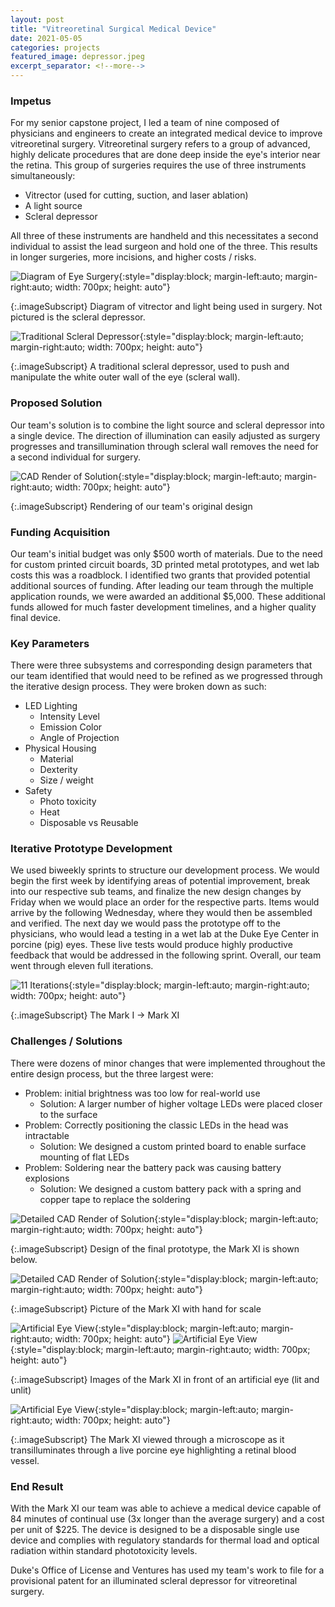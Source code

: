 ```yaml
---
layout: post
title: "Vitreoretinal Surgical Medical Device"
date: 2021-05-05
categories: projects
featured_image: depressor.jpeg
excerpt_separator: <!--more-->
---
```

### Impetus

For my senior capstone project, I led a team of nine composed of physicians and engineers to create an integrated medical device to improve vitreoretinal surgery. Vitreoretinal surgery refers to a group of advanced, highly delicate procedures that are done deep inside the eye's interior near the retina. This group of surgeries requires the use of three instruments simultaneously:

- Vitrector (used for cutting, suction, and laser ablation)
- A light source
- Scleral depressor

All three of these instruments are handheld and this necessitates a second individual to assist the lead surgeon and hold one of the three. This results in longer surgeries, more incisions, and higher costs / risks.

![Diagram of Eye Surgery](/assets/images/eyeDiagram.png){:style="display:block; margin-left:auto; margin-right:auto; width: 700px; height: auto"}

{:.imageSubscript} 
Diagram of vitrector and light being used in surgery. Not pictured is the scleral depressor.

![Traditional Scleral Depressor](/assets/images/Olddepressor.jpeg){:style="display:block; margin-left:auto; margin-right:auto; width: 700px; height: auto"}

{:.imageSubscript} 
A traditional scleral depressor, used to push and manipulate the white outer wall of the eye (scleral wall). 

### Proposed Solution

Our team's solution is to combine the light source and scleral depressor into a single device. The direction of illumination can easily adjusted as surgery progresses and transillumination through scleral wall removes the need for a second individual for surgery. 

![CAD Render of Solution](/assets/images/depressor.jpeg){:style="display:block; margin-left:auto; margin-right:auto; width: 700px; height: auto"}

{:.imageSubscript} 
Rendering of our team's original design

### Funding Acquisition

Our team's initial budget was only $500 worth of materials. Due to the need for custom printed circuit boards, 3D printed metal prototypes, and wet lab costs this was a roadblock. I identified two grants that provided potential additional sources of funding. After leading our team through the multiple application rounds, we were awarded an additional $5,000. These additional funds allowed for much faster development timelines, and a higher quality final device.

### Key Parameters

There were three subsystems and corresponding design parameters that our team identified that would need to be refined as we progressed through the iterative design process. They were broken down as such:

- LED Lighting
  - Intensity Level
  - Emission Color
  - Angle of Projection
- Physical Housing
  - Material
  - Dexterity
  - Size / weight
- Safety
  - Photo toxicity
  - Heat
  - Disposable vs Reusable

### Iterative Prototype Development

We used biweekly sprints to structure our development process. We would begin the first week by identifying areas of potential improvement, break into our respective sub teams, and finalize the new design changes by Friday when we would place an order for the respective parts. Items would arrive by the following Wednesday, where they would then be assembled and verified. The next day we would pass the prototype off to the physicians, who would lead a testing in a wet lab at the Duke Eye Center in porcine (pig) eyes. These live tests would produce highly productive feedback that would be addressed in the following sprint. Overall, our team went through eleven full iterations. 

![11 Iterations](/assets/images/11models.png){:style="display:block; margin-left:auto; margin-right:auto; width: 700px; height: auto"}

{:.imageSubscript} 
The Mark I -> Mark XI


### Challenges / Solutions

There were dozens of minor changes that were implemented throughout the entire design process, but the three largest were:

- Problem: initial brightness was too low for real-world use
  - Solution: A larger number of higher voltage LEDs were placed closer to the surface
- Problem: Correctly positioning the classic LEDs in the head was intractable
  - Solution: We designed a custom printed board to enable surface mounting of flat LEDs
- Problem: Soldering near the battery pack was causing battery explosions
  - Solution: We designed a custom battery pack with a spring and copper tape to replace the soldering



![Detailed CAD Render of Solution](/assets/images/CADModel.jpeg){:style="display:block; margin-left:auto; margin-right:auto; width: 700px; height: auto"}

{:.imageSubscript} 
Design of the final prototype, the Mark XI is shown below.


![Detailed CAD Render of Solution](/assets/images/realDepressor.jpeg){:style="display:block; margin-left:auto; margin-right:auto; width: 700px; height: auto"}

{:.imageSubscript} 
Picture of the Mark XI with hand for scale

![Artificial Eye View](/assets/images/unlitEye.png){:style="display:block; margin-left:auto; margin-right:auto; width: 700px; height: auto"}
![Artificial Eye View](/assets/images/litEye.png){:style="display:block; margin-left:auto; margin-right:auto; width: 700px; height: auto"}

{:.imageSubscript} 
Images of the Mark XI in front of an artificial eye (lit and unlit)

![Artificial Eye View](/assets/images/bloodVessel.jpg){:style="display:block; margin-left:auto; margin-right:auto; width: 700px; height: auto"}

{:.imageSubscript} 
The Mark XI viewed through a microscope as it transilluminates through a live porcine eye highlighting a retinal blood vessel. 

### End Result

With the Mark XI our team was able to achieve a medical device capable of 84 minutes of continual use (3x longer than the average surgery) and a cost per unit of $225. The device is designed to be a disposable single use device and complies with regulatory standards for thermal load and optical radiation within standard phototoxicity levels.

Duke's Office of License and Ventures has used my team's work to file for a provisional patent for an illuminated scleral depressor for vitreoretinal surgery. 
